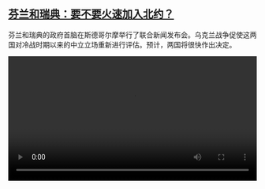 <!--1649933223000-->
[芬兰和瑞典：要不要火速加入北约？](https://www.dw.com/zh/%E8%8A%AC%E5%85%B0%E5%92%8C%E7%91%9E%E5%85%B8%EF%BC%9A%E8%A6%81%E4%B8%8D%E8%A6%81%E7%81%AB%E9%80%9F%E5%8A%A0%E5%85%A5%E5%8C%97%E7%BA%A6%EF%BC%9F/a-61474581)
------

<p>芬兰和瑞典的政府首脑在斯德哥尔摩举行了联合新闻发布会。乌克兰战争促使这两国对冷战时期以来的中立立场重新进行评估。预计，两国将很快作出决定。</small></p><video src="https://tvdownloaddw-a.akamaihd.net/dwtv_video/flv/vdt_zh/2022/bchi220414_001_swefin_01r_sd_avc.mp4" controls style="width:100%"></video>

